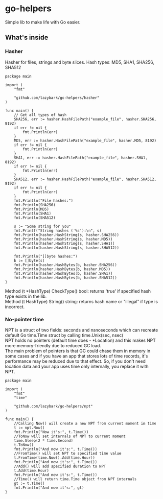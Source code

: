 # go-helpers
Simple lib to make life with Go easier.
## What's inside

### Hasher

Hasher for files, strings and byte slices.
Hash types: MD5, SHA1, SHA256, SHA512
```
package main

import (
	"fmt"

	"github.com/lazybark/go-helpers/hasher"
)

func main() {
	// Get all types of hash
	SHA256, err := hasher.HashFilePath("example_file", hasher.SHA256, 8192)
	if err != nil {
		fmt.Println(err)
	}
	MD5, err := hasher.HashFilePath("example_file", hasher.MD5, 8192)
	if err != nil {
		fmt.Println(err)
	}
	SHA1, err := hasher.HashFilePath("example_file", hasher.SHA1, 8192)
	if err != nil {
		fmt.Println(err)
	}
	SHA512, err := hasher.HashFilePath("example_file", hasher.SHA512, 8192)
	if err != nil {
		fmt.Println(err)
	}
	fmt.Println("File hashes:")
	fmt.Println(SHA256)
	fmt.Println(MD5)
	fmt.Println(SHA1)
	fmt.Println(SHA512)

	s := "Some string for you"
	fmt.Printf("String hashes ('%s'):\n", s)
	fmt.Println(hasher.HashString(s, hasher.SHA256))
	fmt.Println(hasher.HashString(s, hasher.MD5))
	fmt.Println(hasher.HashString(s, hasher.SHA1))
	fmt.Println(hasher.HashString(s, hasher.SHA512))

	fmt.Println("[]byte hashes:")
	b := []byte(s)
	fmt.Println(hasher.HashBytes(b, hasher.SHA256))
	fmt.Println(hasher.HashBytes(b, hasher.MD5))
	fmt.Println(hasher.HashBytes(b, hasher.SHA1))
	fmt.Println(hasher.HashBytes(b, hasher.SHA512))
}
```
Method (t \*HashType) CheckType() bool: returns 'true' if specified hash type exists in the lib. <br>
Method (t HashType) String() string: returns hash name or "illegal" if type is incorrect.

### No-pointer time

NPT is a struct of two fields: seconds and nanoseconds which can recreate default Go time.Time struct by calling time.Unix(sec, nsec) <br>
NPT holds no pointers (default time does - \*Location) and this makes NPT more memory-friendly due to reduced GC load. <br>
The main problem of pointers is that GC could chase them in memory in some cases and if you have an app that stores lots of time records, it's performance may be reduced due to that effect. So, if you don't need location data and your app uses time only internally, you replace it with NPT.
```
package main

import (
	"fmt"
	"time"

	"github.com/lazybark/go-helpers/npt"
)

func main() {
	//Calling Now() will create a new NPT from current moment in time
	t := npt.Now()
	fmt.Println("Now it's:", t.Time())
	//ToNow will set internals of NPT to current moment
	time.Sleep(2 * time.Second)
	t.ToNow()
	fmt.Println("And now it's:", t.Time())
	//FromTime() will set NPT to specified time value
	t.FromTime(time.Now().Add(time.Hour))
	fmt.Println("And now it's:", t.Time())
	//Add() will add specified duration to NPT
	t.Add(time.Hour)
	fmt.Println("And now it's:", t.Time())
	//Time() will return time.Time object from NPT internals
	gt := t.Time()
	fmt.Println("And now it's:", gt)
}
```
